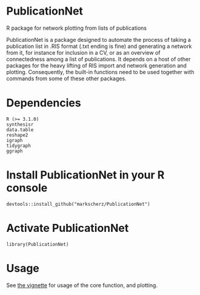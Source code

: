 # PublicationNet
R package for network plotting from lists of publications

PublicationNet is a package designed to automate the process of taking a publication list in .RIS format (.txt ending is fine) and generating a network from it, for instance for inclusion in a CV, or as an overview of connectedness among a list of publications. It depends on a host of other packages for the heavy lifting of RIS import and network generation and plotting. Consequently, the built-in functions need to be used together with commands from some of these other packages.

# Dependencies
```
R (>= 3.1.0)
synthesisr
data.table
reshape2
igraph
tidygraph
ggraph
```
# Install PublicationNet in your R console
`devtools::install_github("markscherz/PublicationNet")`

# Activate PublicationNet
`library(PublicationNet)`

# Usage
See [the vignette](vignettes/ReadMe.Rmd) for usage of the core function, and plotting.
